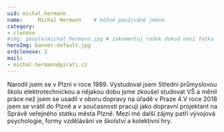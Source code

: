 ```yaml
---
uid: michal.hermann
name:     Michal Hermann  	# běžně používáné jméno
category:
- clenove
#img: people/michal_hermann.jpg # zakomentuj radek dokud není fotka
heroImg: banner-default.jpg
ordclenove: 2
mail:
- michal.hermann@pirati.cz
---
```


Narodil jsem se v Plzni v roce 1989. Vystudoval jsem Střední průmyslovou školu elektrotechnickou a nějakou dobu jsme zkoušel studovat VŠ a měnil práce než jsem se usadil v oboru dopravy na úřadě v Praze 4.V roce 2018 jsem se vrátil do Plzně a v současnosti pracuji jako dopravní projektant na Správě veřejného statku města Plzně. Mezi mé další zájmy patří vývojová psychologie, formy vzdělávání ve školství a kolektivní hry.
